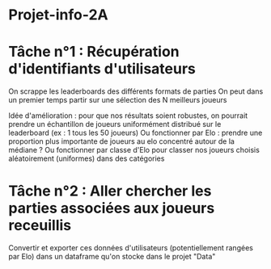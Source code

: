 # Projet-info-2A


# Tâche n°1 : Récupération d'identifiants d'utilisateurs 
On scrappe les leaderboards des différents formats de parties 
On peut dans un premier temps partir sur une sélection des N meilleurs joueurs 

Idée d'amélioration : pour que nos résultats soient robustes, on pourrait prendre un échantillon de joueurs uniformément distribué sur le leaderboard (ex : 1 tous les 50 joueurs)
Ou fonctionner par Elo : prendre une proportion plus importante de joueurs au elo concentré autour de la médiane ? 
Ou fonctionner par classe d'Elo pour classer nos joueurs choisis aléatoirement (uniformes) dans des catégories


# Tâche n°2 : Aller chercher les parties associées aux joueurs receuillis
Convertir et exporter ces données d'utilisateurs (potentiellement rangées par Elo) dans un dataframe qu'on stocke dans le projet "Data"
